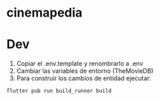 # cinemapedia

# Dev

1. Copiar el .env.template y renombrarlo a .env
2. Cambiar las variables de entorno (TheMovieDB)
3. Para construir los cambios de entidad ejecutar:

```
flutter pub run build_runner build
```
